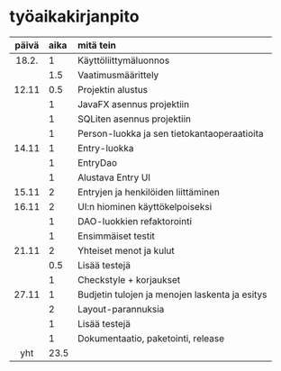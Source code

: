 # työaikakirjanpito

| päivä | aika | mitä tein  |
| :----:|:-----| :-----|
| 18.2. | 1    | Käyttöliittymäluonnos |
|       | 1.5  | Vaatimusmäärittely |
| 12.11 | 0.5    | Projektin alustus |
|  | 1    | JavaFX asennus projektiin |
|  | 1    | SQLiten asennus projektiin |
|  | 1    | Person-luokka ja sen tietokantaoperaatioita |
| 14.11 | 1    | Entry-luokka |
|  | 1    | EntryDao |
|  | 1    | Alustava Entry UI |
| 15.11 | 2    | Entryjen ja henkilöiden liittäminen |
| 16.11 | 2    | UI:n hiominen käyttökelpoiseksi |
|  | 1    | DAO-luokkien refaktorointi |
|  | 1    | Ensimmäiset testit |
| 21.11 | 2    | Yhteiset menot ja kulut |
|  | 0.5    | Lisää testejä |
|  | 1    | Checkstyle + korjaukset |
| 27.11 | 1    | Budjetin tulojen ja menojen laskenta ja esitys |
|  | 2    | Layout-parannuksia |
|  | 1    | Lisää testejä |
|  | 1    | Dokumentaatio, paketointi, release |
| yht   | 23.5   | | 